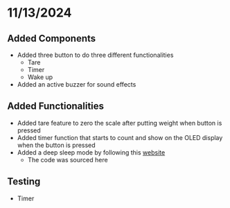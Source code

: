 # 11/13/2024
## Added Components 
- Added three button to do three different functionalities
    - Tare
    - Timer
    - Wake up
- Added an active buzzer for sound effects

## Added Functionalities
- Added tare feature to zero the scale after putting weight when button is pressed
- Added timer function that starts to count and show on the OLED display when the button is pressed
- Added a deep sleep mode by following this [website](https://randomnerdtutorials.com/esp32-deep-sleep-arduino-ide-wake-up-sources/)
    - The code was sourced here

## Testing
- Timer